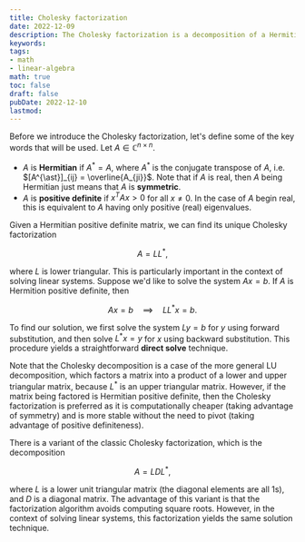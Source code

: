 ```yaml
---
title: Cholesky factorization
date: 2022-12-09
description: The Cholesky factorization is a decomposition of a Hermitian, or symmetric, positive definite matrix into the product of a lower triangular matrix and its conjugate transpose.
keywords:
tags:
- math
- linear-algebra
math: true
toc: false
draft: false
pubDate: 2022-12-10
lastmod:
---
```


Before we introduce the Cholesky factorization, let's define some of the key words that will be used. Let $A \in \mathbb{C}^{n \times n}$.

- $A$ is **Hermitian** if $A^{\ast} = A$, where $A^{\ast}$ is the conjugate transpose of $A$, i.e. $[A^{\ast}]_{ij} = \overline{A_{ji}}$. Note that if $A$ is real, then $A$ being Hermitian just means that $A$ is **symmetric**.
- $A$ is **positive definite** if $x^T A x > 0$ for all $x \neq 0$. In the case of $A$ begin real, this is equivalent to $A$ having only positive (real) eigenvalues.

Given a Hermitian positive definite matrix, we can find its unique Cholesky factorization

$$
A = LL^{\ast},
$$

where $L$ is lower triangular. This is particularly important in the context of solving linear
systems. Suppose we'd like to solve the system $Ax=b$. If $A$ is Hermition positive definite, then

$$ 
Ax = b \quad \implies \quad LL^{\ast}x = b. 
$$

To find our solution, we first solve the system $Ly = b$ for $y$ using forward substitution, and
then solve $L^{\ast}x = y$ for $x$ using backward substitution. This procedure yields a
straightforward **direct solve** technique.

Note that the Cholesky decomposition is a case of the more general LU decomposition, which factors a matrix into a product of a lower and upper triangular matrix, because $L^{\ast}$ is an upper triangular matrix. However, if the matrix being factored is Hermitian positive definite, then the Cholesky factorization is preferred as it is computationally cheaper (taking advantage of symmetry) and is more stable without the need to pivot (taking advantage of positive definiteness).

There is a variant of the classic Cholesky factorization, which is the decomposition

$$
A = LDL^{\ast},
$$

where $L$ is a lower unit triangular matrix (the diagonal elements are all 1s), and $D$ is a
diagonal matrix. The advantage of this variant is that the factorization algorithm avoids computing
square roots. However, in the context of solving linear systems, this factorization yields the same
solution technique.
